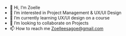 - 👋 Hi, I’m Zoelle
- 👀 I’m interested in Project Management & UX/UI Design
- 🌱 I’m currently learning UX/UI design on a course
- 💞️ I’m looking to collaborate on Projects
- 📫 How to reach me Zoelleesagoe@gmail.com

<!---
Zsagoe/Zsagoe is a ✨ special ✨ repository because its `README.md` (this file) appears on your GitHub profile.
You can click the Preview link to take a look at your changes.
--->
